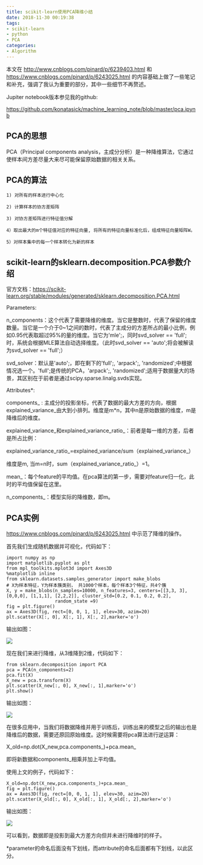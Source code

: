 ```yaml
---
title: scikit-learn使用PCA降维小结
date: 2018-11-30 00:19:38
tags: 
- scikit-learn
- python
- PCA
categories: 
- Algorithm
---
```

<meta name="referrer" content="no-referrer"/>

本文在 http://www.cnblogs.com/pinard/p/6239403.html 和 https://www.cnblogs.com/pinard/p/6243025.html 的内容基础上做了一些笔记和补充，强调了我认为重要的部分，其中一些细节不再赘述。


Jupiter notebook版本参见我的github: 

https://github.com/konatasick/machine_learning_note/blob/master/pca.ipynb

## PCA的思想

PCA（Principal components analysis，主成分分析）是一种降维算法，它通过使样本间方差尽量大来尽可能保留原始数据的相关关系。

## PCA的算法

```
1) 对所有的样本进行中心化

2) 计算样本的协方差矩阵

3) 对协方差矩阵进行特征值分解

4）取出最大的m个特征值对应的特征向量, 将所有的特征向量标准化后，组成特征向量矩阵W。

5）对样本集中的每一个样本转化为新的样本
```

## scikit-learn的sklearn.decomposition.PCA参数介绍


官方文档：https://scikit-learn.org/stable/modules/generated/sklearn.decomposition.PCA.html


Parameters:


n_components：这个代表了需要降维的维度。当它是整数时，代表了保留的维度数量。当它是一个介于0~1之间的数时，代表了主成分的方差所占的最小比例，例如0.95代表取超过95%的量的维度。当它为'mle';，同时svd_solver == 'full';时，系统会根据MLE算法自动选择维度。（此时svd_solver == 'auto';将会被解读为svd_solver == 'full';）


svd_solver：默认是'auto';，即在剩下的'full';, 'arpack';, 'randomized';中根据情况选一个。'full';是传统的PCA，'arpack';, 'randomized';适用于数据量大的场景，其区别在于前者是通过scipy.sparse.linalg.svds实现。


Attributes*:


components_ : 主成分的投影坐标，代表了数据的最大方差的方向，根据explained_variance_由大到小排列。维度是m*n，其中n是原始数据的维度，m是降维后的维度。


explained_variance_和explained_variance_ratio_：前者是每一维的方差，后者是所占比例：


explained_variance_ratio_=explained_variance/sum（explained_variance_）


维度是m, 当m=n时，sum（explained_variance_ratio_）=1。


mean_：每个feature的平均值。在pca算法的第一步，需要对feature归一化，此时的平均值保留在这里。


n_components_：模型实际的降维数，即m。


## PCA实例


https://www.cnblogs.com/pinard/p/6243025.html 中示范了降维的操作。


首先我们生成随机数据并可视化，代码如下：

```
import numpy as np
import matplotlib.pyplot as plt
from mpl_toolkits.mplot3d import Axes3D
%matplotlib inline
from sklearn.datasets.samples_generator import make_blobs
# X为样本特征，Y为样本簇类别， 共1000个样本，每个样本3个特征，共4个簇
X, y = make_blobs(n_samples=10000, n_features=3, centers=[[3,3, 3], [0,0,0], [1,1,1], [2,2,2]], cluster_std=[0.2, 0.1, 0.2, 0.2], 
                  random_state =9)
fig = plt.figure()
ax = Axes3D(fig, rect=[0, 0, 1, 1], elev=30, azim=20)
plt.scatter(X[:, 0], X[:, 1], X[:, 2],marker='o')
```



输出如图：

![](https://img2018.cnblogs.com/blog/1550156/201811/1550156-20181130104731303-1636187054.png)

现在我们来进行降维，从3维降到2维，代码如下：

```
from sklearn.decomposition import PCA
pca = PCA(n_components=2)
pca.fit(X)
X_new = pca.transform(X)
plt.scatter(X_new[:, 0], X_new[:, 1],marker='o')
plt.show()
```



输出如图：

![](https://img2018.cnblogs.com/blog/1550156/201811/1550156-20181130104805898-1186449046.png)


在很多应用中，当我们将数据降维并用于训练后，训练出来的模型之后的输出也是降维后的数据，需要还原回原始维度。这时候需要将pca算法进行逆运算：


X_old=np.dot(X_new,pca.components_)+pca.mean_


即将新数据和components_相乘并加上平均值。


使用上文的例子，代码如下：

```
X_old=np.dot(X_new,pca.components_)+pca.mean_
fig = plt.figure()
ax = Axes3D(fig, rect=[0, 0, 1, 1], elev=30, azim=20)
plt.scatter(X_old[:, 0], X_old[:, 1], X_old[:, 2],marker='o')
```





输出如图：


![](https://img2018.cnblogs.com/blog/1550156/201811/1550156-20181130104849634-1533278071.png)


可以看到，数据即是投影到最大方差方向但并未进行降维时的样子。


*parameter的命名后面没有下划线，而attribute的命名后面都有下划线，以此区分。

